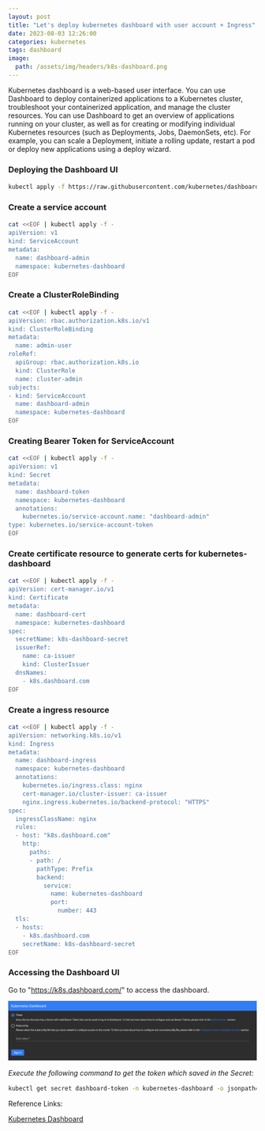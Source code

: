 ```yaml
---
layout: post
title: "Let's deploy kubernetes dashboard with user account + Ingress"
date: 2023-08-03 12:26:00
categories: kubernetes
tags: dashboard
image:
  path: /assets/img/headers/k8s-dashboard.png
---
```


Kubernetes dashboard is a web-based user interface. You can use Dashboard to deploy containerized applications to a Kubernetes cluster, troubleshoot your containerized application, and manage the cluster resources. You can use Dashboard to get an overview of applications running on your cluster, as well as for creating or modifying individual Kubernetes resources (such as Deployments, Jobs, DaemonSets, etc). For example, you can scale a Deployment, initiate a rolling update, restart a pod or deploy new applications using a deploy wizard.

### Deploying the Dashboard UI

```sh
kubectl apply -f https://raw.githubusercontent.com/kubernetes/dashboard/v2.7.0/aio/deploy/recommended.yaml
```

### Create a service account

```sh
cat <<EOF | kubectl apply -f -
apiVersion: v1
kind: ServiceAccount
metadata:
  name: dashboard-admin
  namespace: kubernetes-dashboard
EOF
```

### Create a ClusterRoleBinding

```sh
cat <<EOF | kubectl apply -f -
apiVersion: rbac.authorization.k8s.io/v1
kind: ClusterRoleBinding
metadata:
  name: admin-user
roleRef:
  apiGroup: rbac.authorization.k8s.io
  kind: ClusterRole
  name: cluster-admin
subjects:
- kind: ServiceAccount
  name: dashboard-admin
  namespace: kubernetes-dashboard
EOF
```

### Creating Bearer Token for ServiceAccount

```sh
cat <<EOF | kubectl apply -f -
apiVersion: v1
kind: Secret
metadata:
  name: dashboard-token
  namespace: kubernetes-dashboard
  annotations:
    kubernetes.io/service-account.name: "dashboard-admin"   
type: kubernetes.io/service-account-token 
EOF
```

### Create certificate resource to generate certs for kubernetes-dashboard

```sh
cat <<EOF | kubectl apply -f -
apiVersion: cert-manager.io/v1
kind: Certificate
metadata:
  name: dashboard-cert
  namespace: kubernetes-dashboard
spec:
  secretName: k8s-dashboard-secret   
  issuerRef:
    name: ca-issuer
    kind: ClusterIssuer
  dnsNames:
    - k8s.dashboard.com
EOF
```

### Create a ingress resource
```sh
cat <<EOF | kubectl apply -f -
apiVersion: networking.k8s.io/v1
kind: Ingress
metadata:
  name: dashboard-ingress
  namespace: kubernetes-dashboard
  annotations:
    kubernetes.io/ingress.class: nginx
    cert-manager.io/cluster-issuer: ca-issuer
    nginx.ingress.kubernetes.io/backend-protocol: "HTTPS"
spec:
  ingressClassName: nginx
  rules:
  - host: "k8s.dashboard.com"
    http:
      paths:
      - path: /
        pathType: Prefix
        backend:
          service:
            name: kubernetes-dashboard
            port:
              number: 443
  tls:
  - hosts:
    - k8s.dashboard.com
    secretName: k8s-dashboard-secret
EOF
```
### Accessing the Dashboard UI

Go to "https://k8s.dashboard.com/" to access the dashboard.

![Alt text](../assets/img/images/dash-login.png)

*Execute the following command to get the token which saved in the Secret:*

```sh
kubectl get secret dashboard-token -n kubernetes-dashboard -o jsonpath={".data.token"} | base64 -d
```

Reference Links:

[Kubernetes Dashboard](https://kubernetes.io/docs/tasks/access-application-cluster/web-ui-dashboard/)
